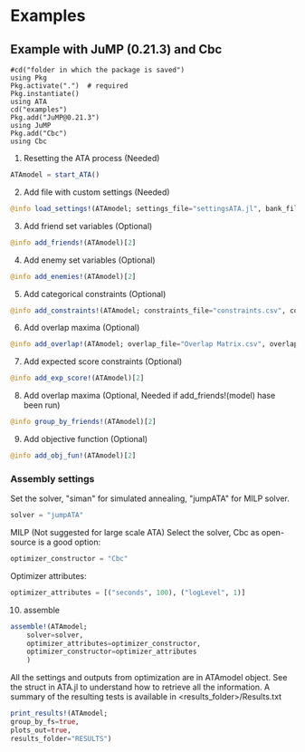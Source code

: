 # Examples

## Example with JuMP (0.21.3) and Cbc


```
#cd("folder in which the package is saved")
using Pkg
Pkg.activate(".")  # required
Pkg.instantiate()
using ATA
cd("examples")
Pkg.add("JuMP@0.21.3")
using JuMP
Pkg.add("Cbc")
using Cbc
```

1. Resetting the ATA process (Needed)

```julia
ATAmodel = start_ATA()
```

2. Add file with custom settings (Needed)
```julia
@info load_settings!(ATAmodel; settings_file="settingsATA.jl", bank_file="data/bank.csv", bank_delim=";")[2]
```

3. Add friend set variables (Optional)
```julia
@info add_friends!(ATAmodel)[2]
```

4. Add enemy set variables (Optional)
```julia
@info add_enemies!(ATAmodel)[2]
```

5. Add categorical constraints (Optional)
```julia
@info add_constraints!(ATAmodel; constraints_file="constraints.csv", constraints_delim=";")[2]
```

6. Add overlap maxima (Optional)
```julia
@info add_overlap!(ATAmodel; overlap_file="Overlap Matrix.csv", overlap_delim=";")[2]
```

7. Add expected score constraints (Optional)
```julia
@info add_exp_score!(ATAmodel)[2]
```

8. Add overlap maxima (Optional, Needed if add_friends!(model) hase been run)
```julia
@info group_by_friends!(ATAmodel)[2]
```

9. Add objective function (Optional)
```julia
@info add_obj_fun!(ATAmodel)[2] 
```

### Assembly settings

Set the solver, "siman" for simulated annealing, "jumpATA" for MILP solver.
```julia
solver = "jumpATA"
```

MILP (Not suggested for large scale ATA)
Select the solver, Cbc as open-source is a good option:
```julia
optimizer_constructor = "Cbc"
```

Optimizer attributes:
```julia
optimizer_attributes = [("seconds", 100), ("logLevel", 1)]
```

10. assemble
```julia
assemble!(ATAmodel;
    solver=solver,
    optimizer_attributes=optimizer_constructor,
    optimizer_constructor=optimizer_attributes
    )
```


All the settings and outputs from optimization are in ATAmodel object.
See the struct in ATA.jl to understand how to retrieve all the information.
A summary of the resulting tests is available in <results_folder>/Results.txt

```julia
print_results!(ATAmodel;
group_by_fs=true,
plots_out=true,
results_folder="RESULTS")
```

